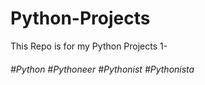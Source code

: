 # Python-Projects
This Repo is for my Python Projects 
1-

###### #Python #Pythoneer #Pythonist #Pythonista
